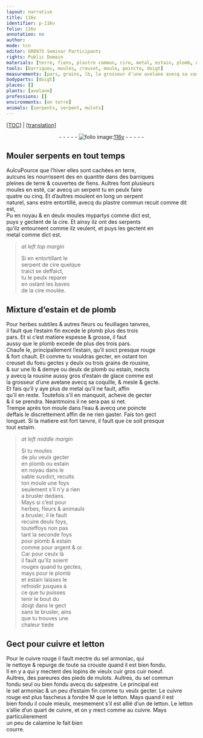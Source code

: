 ```yaml
---
layout: narrative
title: 116v
identifier: p-116v
folio: 116v
annotation: no
author:
mode: tcn
editor: GR8975 Seminar Participants
rights: Public Domain
materials: [terre, fiens, plastre commun, cire, metal, estain, plomb, estaim fin, rousine, estain de glace, eau, estaim., argent, or, cuivre, letton, cuivre rouge, sel armoniac, vieulx cuir, cuir noeuf, pareures des pieds de mulots, sel commun, salpestre, calamine]
tools: [barriques, moules, creuset, moule, poincte, doigt]
measurements: [pars, grains, lb, la grosseur d’une avelane avecq sa coquille, jusques à ce que tu puisses tenir le bout du doigt dans le gect sans te brusler, quart]
bodyparts: [doigt]
places: []
plants: [avelane]
professions: []
environments: [en terre]
animals: [serpents, serpent, mulots]
---
```


 <p><a href="{{ site.baseurl }}/normalized/">[TOC]</a> | <a href="{{ site.baseurl }}/texts/p-116v_tl/" target="_blank">[translation]</a></p><div class="folio" align="center">- - - - - <a href="http://gallica.bnf.fr/ark:/12148/btv1b10500001g/f238.image" target="_blank"><img src="https://cu-mkp.github.io/2017-workshop-edition/assets/photo-icon.png" alt="folio image: " style="display:inline-block; margin-bottom:-3px;"/>116v</a> - - - - - </div>  
  

## Mouler <span class="al">serpents</span> <span class="tmp">en tout temps</span>

 
<span class="del">Aulcu</span>Pource que l’<span class="tmp">hiver</span> elles sont cachées <span class="env">en terre</span>,<br/> aulcuns les nourrissent <span class="del">des</span> en quantite dans des <span class="tl">barriques</span><br/> pleines de <span class="m">terre</span> & couvertes de <span class="m">fiens</span>. Aultres font plusieurs<br/> <span class="tl">moules</span> <span class="tmp">en esté</span>, car avecq un <span class="al">serpent</span> tu en peulx faire<br/> quatre ou cinq. Et d’aultres moulent en long un <span class="al">serpent</span><br/> naturel, sans estre entortillé, avecq du <span class="m">plastre commun</span> <span class="add">recuit co<span class="exp">mm</span>e dit est</span>,<br/> <span class="del">Pu</span> en noyau & en deulx <span class="tl">moules</span> mypartys co<span class="exp">mm</span>e dict est,<br/> puys y gectent de la <span class="m">cire</span>. Et ainsy ilz ont des <span class="al">serpents</span><br/> qu’ilz entournent co<span class="exp">mm</span>e ilz veulent, et puys les gectent en<br/> <span class="m">metal</span> co<span class="exp">mm</span>e dict est.
 
> *at left top margin*
> 
> 
>   Si en entortillant le<br/> <span class="al">serpent</span> de <span class="m">cire</span> quelque<br/> traict se deffaict,<br/> tu le peulx reparer<br/> en ostant les baves<br/> de la <span class="m">cire</span> moulée.
 
 
  

## Mixture d’<span class="m">estain</span> et de <span class="m">plomb</span>

 
Pour herbes subtiles & autres fleurs ou feuillages tanvres,<br/> il fault que l’<span class="m">estaim fin</span> excede le <span class="m">plomb</span> plus des trois<br/> <span class="ms">pars</span>. Et si c’est matiere espesse & grosse, il faut<br/> aussy que le <span class="m">plomb</span> excede de plus des trois <span class="ms">pars</span>.<br/> Chaufe le, principallem<span class="exp">ent</span> l’<span class="m">estain</span>, qu’il soict presque rouge<br/> & fort chault. Et co<span class="exp">mm</span>e tu vouldras gecter, en ostant ton<br/> <span class="tl">creuset</span> du foeu gectes y deulx ou trois <span class="ms">grains</span> de <span class="m">rousine</span>,<br/> & sur une <span class="ms">lb</span> & demye ou deulx de <span class="m">plomb</span> ou <span class="m">estain</span>, mects<br/> y avecq la <span class="m">rousine</span> aussy gros d’<span class="m">estain de glace</span> comme est<br/> <span class="ms">la grosseur d’une <span class="pa">avelane</span> avecq sa coquille</span>, & mesle & gecte.<br/> Et fais qu’il y aye plus de <span class="m">metal</span> qu’il ne fault, affin<br/> qu’il en reste. Toutefois s’il en manquoit, acheve de gecter<br/> & il se prendra. Neantmoins il ne sera pas si net.<br/> Trempe aprés ton <span class="tl">moule</span> dans l’<span class="m">eau</span> & avecq une <span class="tl">poincte</span><br/> deffais le discrettem<span class="exp">ent</span> affin de ne rien gaster. Fais ton gect<br/> longuet. Si la matiere est fort tanvre, il fault que ce soit presque<br/> tout <span class="m">estaim.</span>
 
> *at left middle margin*
> 
> 
>   Si tu <span class="del">moules<br/> de plu</span> veulx gecter<br/> <span class="del">en</span> <span class="m">plomb</span> ou <span class="m">estain</span><br/> en noyau dans le<br/> sable susdict, recuits<br/> ton <span class="tl">moule</span> une foys<br/> seulem<span class="exp">ent</span> s’il n’y a rien<br/> a brusler dedans.<br/> Mays si c’est pour<br/> herbes, fleurs & animaulx<br/> a brusler, il le fault<br/> recuire deulx foys,<br/> touteffoys non pas<br/> tant la seconde foys<br/> pour <span class="m">plomb</span> & <span class="m">estain</span><br/> comme pour <span class="m">argent</span> & <span class="m">or</span>.<br/> Car pour ceulx là<br/> il fault qu’ilz soient<br/> rouges quand tu gectes,<br/> mays pour le <span class="m">plomb</span><br/> et <span class="m">estain</span> laisses le<br/> refroidir <span class="ms">jusques à<br/> ce que tu puisses<br/> tenir le bout du<br/> <span class="tl"><span class="bp">doigt</span></span> dans le gect<br/> <span class="sn">sans te brusler</span></span>, ains<br/> que tu trouves une<br/> chaleur tiede
 
 
  

## Gect pour <span class="m">cuivre</span> et <span class="m">letton</span>

 
Pour le <span class="m">cuivre rouge</span> il fault mectre du <span class="m">sel armoniac</span>, qui<br/> le nettoye & repurge de toute sa crouste quand il est bien fondu.<br/> Il en y a qui y mectent des lopins de <span class="del"><span class="m">vieulx cuir</span></span> gros <span class="m">cuir noeuf</span>.<br/> Aultres, des <span class="m">pareures des pieds de <span class="al">mulots</span></span>. Aultres, du <span class="m">sel commu<span class="exp">n</span></span><br/> fondu seul ou bien fondu avecq du <span class="m">salpestre</span>. Le principal est<br/> le <span class="m">sel armoniac</span> & un peu d’<span class="m">estaim fin</span> co<span class="exp">mm</span>e tu veulx gecter. Le <span class="m">cuivre<br/> rouge</span> est plus fascheus à fondre <span class="del">M</span> que le <span class="m">letton</span>. Mays qua<span class="exp">n</span>d il est<br/> bien fondu il coule mieulx, mesmement s’il est allié <span class="del">d’un</span> de <span class="m">letton</span>. Le <span class="m">letton</span><br/> s’allie d’un <span class="ms">quart</span> de <span class="m">cuivre</span>, et on y mect co<span class="exp">mm</span>e au <span class="m">cuivre</span>. Mays particulierem<span class="exp">ent</span><br/> un peu de <span class="m">calamine</span> le fait bien<br/> courre.
 
 